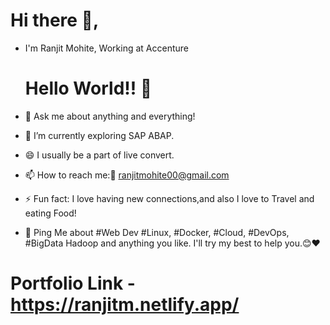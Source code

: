 # Hi there 👋,

- I'm Ranjit Mohite, Working at Accenture


  # Hello World!! 🤔
- 💬 Ask me about anything and everything!
- 🌱 I’m currently exploring SAP ABAP.
- 😄 I usually be a part of live convert.
- 📫 How to reach me:📧 ranjitmohite00@gmail.com
- ⚡ Fun fact: I love having new connections,and also I love to Travel and eating Food!
- 💬 Ping Me about #Web Dev #Linux, #Docker, #Cloud, #DevOps, #BigData Hadoop and anything you like. I'll try my best to help you.😊❤

 # Portfolio Link - https://ranjitm.netlify.app/
